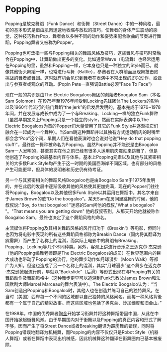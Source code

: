# Popping
Popping是放克舞蹈（Funk Dance）和街舞（Street Dance）中的一种风格，最初的基本形式是借由肌肉迅速地收缩与放松的技巧，使舞者的身体产生震动的感觉，这种技巧称作Pop，舞者会以多种不同的动作和姿势来配合歌曲的节奏进行舞蹈，Popping舞者又被称为Popper。

Popping也可泛指一些与Popping相关的舞蹈风格及技巧，这些舞风与技巧时常融合在Popping中，让舞蹈做出更多的变化。比如通常Wave（电流舞）也经常运用在Popping的里，虽然和Popping一样，它本身也只是一种独立的Style而已。就像其他街头舞蹈一样，也常进行斗舞（Battle），参赛者在人群前面展现舞技击败挑战的舞者或舞团。这时就有机会见识到舞者在表演中不常出现的即兴动作，或做出与参赛者或观众的互动。(Popin Pete一直强调Battle必须"Face To Face")

现在一般的共识是由The Electric Boogaloos舞团的创始者Boogaloo Sam（本名Sam Solomon）在1975年至1976年间受到Locking先锋团体The Lockers的影响以及1960年代流行的热门舞蹈“the jerk”的启发后发明的，基本完成于1976~1978年间，并在发展与成长中成为了一个与Breaking、Locking一样的独立Funk舞种（虽然早期定义上Popping只是一个独立的style，然而在实际表演中以The Electric Boogaloos为首的Popper们大量使用了其它的Funk Style并逐渐把它们融合在一起成为一个舞种）。当Sam跳这种舞蹈并以其独有方式运动肌肉的时嘴里都会念“Pop”这个词，早期人们在看他表演时也会说对他说"Hey do that popping stuff!"，最终这一舞种被命名为Popping，虽然Popping并不能说是由Boogaloo Sam一人发明的，甚至其实在他之前已经有很多人运用肌肉震动来跳舞了，但是他创造了Popping的最基本内容与体系，基本上Popping元素以及其他与其紧密相关的大多数Funk Style均产生于这一时期的美国西海岸不同区域。也有部分的风格产生可能更早，但具体的发明者和历史仍有待考证。

另一个与其紧密相关的舞蹈风格Boogaloo也是由Boogaloo Sam于1975年发明的，并在此后的发展中逐渐吸收其他的风格使其更加完满，现在的Popper们往往将Popping，Boogaloo以及其他很多Funk Style以其运用在舞蹈中。其名字来自于James Brown的歌“Do the boogaloo”。某天Sam在房间里跳舞的时候，他的叔叔说:"Boy, do that boogaloo! "迷惑的Sam问他的叔叔,"What s boogaloo? "。"That means you are getting down" 他的叔叔答到，从那天开始他就被称作Boogaloo Sam，最终也决定了这个舞蹈风格的命名。

主流媒体将Popping及其相关舞蹈风格的风行归功于《Breakin'》等电影，但同时也因为将电影中表现的所有这些舞蹈风格都称为Breakin Dance（国内将其翻译为霹雳舞）而产生了名称上的混淆，而实际上电影中的舞蹈有Breaking、Popping、Locking等几个不同种类。另外，客观上讲流行音乐之王迈克尔·杰克逊（他的Popping编舞老师即是The Electric Boogaloos的成员）在世界范围内的巨大成功也带动了Popping的流行，他的舞步动作如月球漫步（Moon Walk）等都广为人知。但这也造成了另一个名称上的混淆，其实“月球漫步”这个舞步在迈克尔·杰克逊掀起流行前，早就以“Backslide”（后滑）等形式出现在与Popping有关的舞蹈动作及舞蹈风格中（这种舞步更早可以追溯到Funk乐教父James Brown和法国默剧大师Marcel Marceau的舞台表演中）。The Electric Boogaloo认为：“当Sam创造出Popping和Boogaloo时，其他人也在创造并练习自己的独特舞风。在当时（美国）西岸每一个不同的区域都以自己独特的风格闻名，而每一种风格背後都有一个属于自己的精彩故事。而这些区域也包括了奥克兰、沙加缅度和旧金山。”

在1988年，中国的优秀舞者[陶金](http://baike.baidu.com/view/69602.htm)开始学习街舞并将这种舞蹈带回中国，从此在中国开始掀起街舞风潮。由于早期国内对于街舞以及Popping的真正内容和形式了解不够，因而产生了将Street Dance或者Breaking翻译为霹雳舞的错误，同时将Popping错误地翻译为机械舞，而Popping的内容不仅仅只是Robot Style（机器人舞蹈）或者在舞蹈中表现出机械感，因此机械舞这种翻译在街舞圈内已基本被废除。